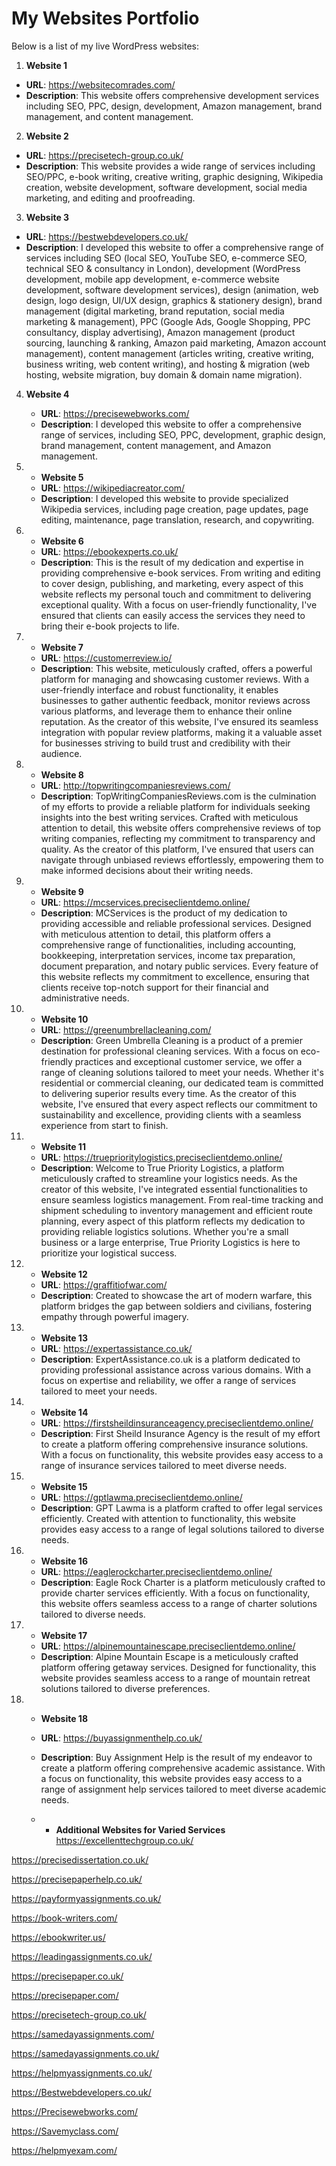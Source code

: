 # My Websites Portfolio

Below is a list of my live WordPress websites:

1.  **Website 1**
   - **URL**: https://websitecomrades.com/
   - **Description**: This website offers comprehensive development services including SEO, PPC, design, development, Amazon management, brand management, and content management.

2.  **Website 2**
   - **URL**: https://precisetech-group.co.uk/
   - **Description**: This website provides a wide range of services including SEO/PPC, e-book writing, creative writing, graphic designing, Wikipedia creation, website development, software development, social media marketing, and editing and proofreading.

3.  **Website 3**
   - **URL**: https://bestwebdevelopers.co.uk/
   - **Description**:  I developed this website to offer a comprehensive range of services including SEO (local SEO, YouTube SEO, e-commerce SEO, technical SEO & consultancy in London), development (WordPress development, mobile app development, e-commerce website development, software development services), design (animation, web design, logo design, UI/UX design, graphics & stationery design), brand management (digital marketing, brand reputation, social media marketing & management), PPC (Google Ads, Google Shopping, PPC consultancy, display advertising), Amazon management (product sourcing, launching & ranking, Amazon paid marketing, Amazon account management), content management (articles writing, creative writing, business writing, web content writing), and hosting & migration (web hosting, website migration, buy domain & domain name migration).

4. **Website 4**
   - **URL**: https://precisewebworks.com/
   - **Description**:  I developed this website to offer a comprehensive range of services, including SEO, PPC, development, graphic design, brand management, content management, and Amazon management.

5. - **Website 5**
   - **URL**: https://wikipediacreator.com/
   - **Description**: I developed this website to provide specialized Wikipedia services, including page creation, page updates, page editing, maintenance, page translation, research, and copywriting.
  
6. - **Website 6**
   - **URL**: https://ebookexperts.co.uk/
   - **Description**: This is the result of my dedication and expertise in providing comprehensive e-book services. From writing and editing to cover design, publishing, and marketing, every aspect of this website reflects my personal touch and commitment to delivering exceptional quality. With a focus on user-friendly functionality, I've ensured that clients can easily access the services they need to bring their e-book projects to life.

7. - **Website 7**
   - **URL**: https://customerreview.io/
   - **Description**: This website, meticulously crafted, offers a powerful platform for managing and showcasing customer reviews. With a user-friendly interface and robust functionality, it enables businesses to gather authentic feedback, monitor reviews across various platforms, and leverage them to enhance their online reputation. As the creator of this website, I've ensured its seamless integration with popular review platforms, making it a valuable asset for businesses striving to build trust and credibility with their audience.
    
8. - **Website 8**
   - **URL**: http://topwritingcompaniesreviews.com/
   - **Description**: TopWritingCompaniesReviews.com is the culmination of my efforts to provide a reliable platform for individuals seeking insights into the best writing services. Crafted with meticulous attention to detail, this website offers comprehensive reviews of top writing companies, reflecting my commitment to transparency and quality. As the creator of this platform, I've ensured that users can navigate through unbiased reviews effortlessly, empowering them to make informed decisions about their writing needs.
  
9. - **Website 9**
   - **URL**: https://mcservices.preciseclientdemo.online/
   - **Description**:  MCServices is the product of my dedication to providing accessible and reliable professional services. Designed with meticulous attention to detail, this platform offers a comprehensive range of functionalities, including accounting, bookkeeping, interpretation services, income tax preparation, document preparation, and notary public services. Every feature of this website reflects my commitment to excellence, ensuring that clients receive top-notch support for their financial and administrative needs.
  
10. - **Website 10**
    - **URL**: https://greenumbrellacleaning.com/
    - **Description**: Green Umbrella Cleaning is a product of a premier destination for professional cleaning services. With a focus on eco-friendly practices and exceptional customer service, we offer a range of cleaning solutions tailored to meet your needs. Whether it's residential or commercial cleaning, our dedicated team is committed to delivering superior results every time. As the creator of this website, I've ensured that every aspect reflects our commitment to sustainability and excellence, providing clients with a seamless experience from start to finish.

11. - **Website 11**
    - **URL**: https://trueprioritylogistics.preciseclientdemo.online/
    - **Description**: Welcome to True Priority Logistics, a platform meticulously crafted to streamline your logistics needs. As the creator of this website, I've integrated essential functionalities to ensure seamless logistics management. From real-time tracking and shipment scheduling to inventory management and efficient route planning, every aspect of this platform reflects my dedication to providing reliable logistics solutions. Whether you're a small business or a large enterprise, True Priority Logistics is here to prioritize your logistical success.

12. - **Website 12**
    - **URL**: https://graffitiofwar.com/
    - **Description**: Created to showcase the art of modern warfare, this platform bridges the gap between soldiers and civilians, fostering empathy through powerful imagery.

13. - **Website 13**
    - **URL**: https://expertassistance.co.uk/
    - **Description**: ExpertAssistance.co.uk is a platform dedicated to providing professional assistance across various domains. With a focus on expertise and reliability, we offer a range of services tailored to meet your needs.

14. - **Website 14**
    - **URL**: https://firstsheildinsuranceagency.preciseclientdemo.online/
    - **Description**: First Sheild Insurance Agency is the result of my effort to create a platform offering comprehensive insurance solutions. With a focus on functionality, this website provides easy access to a range of insurance services tailored to meet diverse needs.

15. - **Website 15**
    - **URL**: https://gptlawma.preciseclientdemo.online/
    - **Description**: GPT Lawma is a platform crafted to offer legal services efficiently. Created with attention to functionality, this website provides easy access to a range of legal solutions tailored to diverse needs.

16. - **Website 16**
    - **URL**: https://eaglerockcharter.preciseclientdemo.online/
    - **Description**: Eagle Rock Charter is a platform meticulously crafted to provide charter services efficiently. With a focus on functionality, this website offers seamless access to a range of charter solutions tailored to diverse needs.

17. - **Website 17**
    - **URL**: https://alpinemountainescape.preciseclientdemo.online/
    - **Description**: Alpine Mountain Escape is a meticulously crafted platform offering getaway services. Designed for functionality, this website provides seamless access to a range of mountain retreat solutions tailored to diverse preferences.
   
18. - **Website 18**
    - **URL**: https://buyassignmenthelp.co.uk/
    - **Description**: Buy Assignment Help is the result of my endeavor to create a platform offering comprehensive academic assistance. With a focus on functionality, this website provides easy access to a range of assignment help services tailored to meet diverse academic needs.

      
    - - **Additional Websites for Varied Services**
https://excellenttechgroup.co.uk/

https://precisedissertation.co.uk/

https://precisepaperhelp.co.uk/

https://payformyassignments.co.uk/

https://book-writers.com/

https://ebookwriter.us/

https://leadingassignments.co.uk/

https://precisepaper.co.uk/

https://precisepaper.com/ 

https://precisetech-group.co.uk/

https://samedayassignments.com/

https://samedayassignments.co.uk/ 

https://helpmyassignments.co.uk/

https://Bestwebdevelopers.co.uk/

https://Precisewebworks.com/

https://Savemyclass.com/

https://helpmyexam.com/


